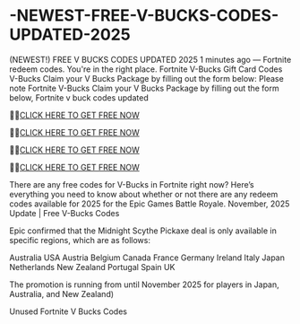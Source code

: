 # -NEWEST-FREE-V-BUCKS-CODES-UPDATED-2025
(NEWEST!) FREE V BUCKS CODES UPDATED 2025
1 minutes ago — Fortnite redeem codes. You're in the right place. Fortnite V-Bucks Gift Card Codes V-Bucks Claim your V Bucks Package by filling out the form below: Please note Fortnite V-Bucks Claim your V Bucks Package by filling out the form below, Fortnite v buck codes updated

🎁🎁[CLICK HERE TO GET FREE NOW]( https://digitalcarts.online/cpa/V-Bucks/)

🎁🎁[CLICK HERE TO GET FREE NOW]( https://digitalcarts.online/cpa/V-Bucks/)

🎁🎁[CLICK HERE TO GET FREE NOW]( https://digitalcarts.online/cpa/V-Bucks/)

🎁🎁[CLICK HERE TO GET FREE NOW]( https://digitalcarts.online/cpa/V-Bucks/)




There are any free codes for V-Bucks in Fortnite right now? Here’s everything you need to know about whether or not there are any redeem codes available for 2025 for the Epic Games Battle Royale.
November, 2025 Update | Free V-Bucks Codes


Epic confirmed that the Midnight Scythe Pickaxe deal is only available in specific regions, which are as follows:


Australia
USA
Austria
Belgium
Canada
France
Germany
Ireland
Italy
Japan
Netherlands
New Zealand
Portugal
Spain
UK


The promotion is running from until November 2025 for players in Japan, Australia, and New Zealand)


Unused Fortnite V Bucks Codes
